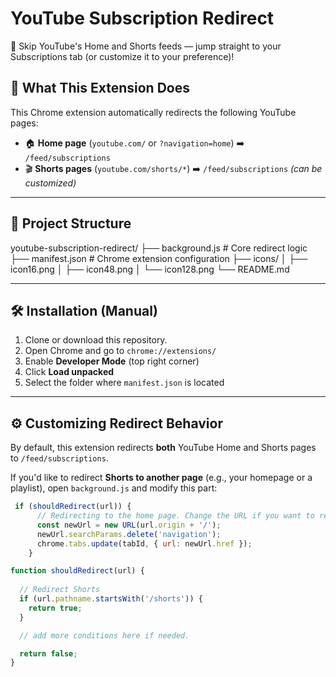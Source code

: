 # YouTube Subscription Redirect

🚫 Skip YouTube's Home and Shorts feeds — jump straight to your Subscriptions tab (or customize it to your preference)!

## 🧩 What This Extension Does

This Chrome extension automatically redirects the following YouTube pages:

- 🏠 **Home page** (`youtube.com/` or `?navigation=home`) ➡️ `/feed/subscriptions`
- 🎬 **Shorts pages** (`youtube.com/shorts/*`) ➡️ `/feed/subscriptions` *(can be customized)*

---

## 📁 Project Structure

youtube-subscription-redirect/
├── background.js # Core redirect logic
├── manifest.json # Chrome extension configuration
├── icons/
│ ├── icon16.png
│ ├── icon48.png
│ └── icon128.png
└── README.md


---

## 🛠 Installation (Manual)

1. Clone or download this repository.
2. Open Chrome and go to `chrome://extensions/`
3. Enable **Developer Mode** (top right corner)
4. Click **Load unpacked**
5. Select the folder where `manifest.json` is located

---

## ⚙️ Customizing Redirect Behavior

By default, this extension redirects **both** YouTube Home and Shorts pages to `/feed/subscriptions`.

If you'd like to redirect **Shorts to another page** (e.g., your homepage or a playlist), open `background.js` and modify this part:

```js
 if (shouldRedirect(url)) {
      // Redirecting to the home page. Change the URL if you want to redirect to a different page.
      const newUrl = new URL(url.origin + '/');
      newUrl.searchParams.delete('navigation');
      chrome.tabs.update(tabId, { url: newUrl.href });
    }

function shouldRedirect(url) {
 
  // Redirect Shorts
  if (url.pathname.startsWith('/shorts')) {
    return true;
  }

  // add more conditions here if needed.

  return false;
}
